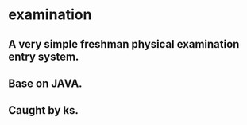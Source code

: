 # examination
## A very simple freshman physical examination entry system.
## Base on JAVA.
## Caught by ks.
